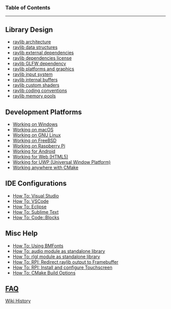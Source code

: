 ### Table of Contents
***
## Library Design
* [raylib architecture](raylib-architecture)
* [raylib data structures](raylib-data-structures)
* [raylib external dependencies](raylib-dependencies)
* [raylib dependencies license](raylib-dependencies-license)
* [raylib GLFW dependency](raylib-GLFW-dependency)
* [raylib platforms and graphics](raylib-platforms-and-graphics)
* [raylib input system](raylib-input-system)
* [raylib internal buffers](raylib-internal-buffers-(2D-vs-3D))
* [raylib custom shaders](raylib-generic-uber-shader-and-custom-shaders)
* [raylib coding conventions](raylib-coding-conventions)
* [raylib memory pools](raylib-memory-pool)

## Development Platforms
* [Working on Windows](Working-on-Windows)
* [Working on macOS](Working-on-macOS)
* [Working on GNU Linux](Working-on-GNU-Linux)
* [Working on FreeBSD](Working-on-FreeBSD)
* [Working on Raspberry Pi](Working-on-Raspberry-Pi)
* [Working for Android](Working-for-Android)
* [Working for Web (HTML5)](Working-for-Web-(HTML5))
* [Working for UWP (Universal Window Platform)](Working-for-UWP)
* [Working anywhere with CMake](Working-with-CMake)

## IDE Configurations
* [How To: Visual Studio](Create-Visual-Studio-Project)
* [How To: VSCode](Using-raylib-in-VSCode)
* [How To: Eclipse](Use-raylib-with-Eclipse)
* [How To: Sublime Text](Use-raylib-with-Sublime-Text)
* [How To: Code::Blocks](Use-raylib-with-Code-Blocks)

## Misc Help
* [How To: Using BMFonts](Using-BMFonts)
* [How To: audio module as standalone library](Use-audio-module-as-standalone-library)
* [How To: rlgl module as standalone library](Use-rlgl-module-as-standalone-library)
* [How To: RPI: Redirect raylib output to Framebuffer](Redirect-raylib-output-to-Framebuffer-1)
* [How To: RPI: Install and configure Touchscreen](Install-and-configure-Touchscreen-Drivers-(RPi))
* [How To: CMake Build Options](CMake-Build-Options)

## [FAQ](FAQ)

[Wiki History](https://github.com/raysan5/raylib/wiki/_history)